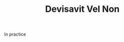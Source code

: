 ---
title: Devisavit Vel Non
letter: D
permalink: "/definitions/bld-devisavit-vel-non.html"
body: In practice
published_at: '2018-07-07'
source: Black's Law Dictionary 2nd Ed (1910)
layout: post
---